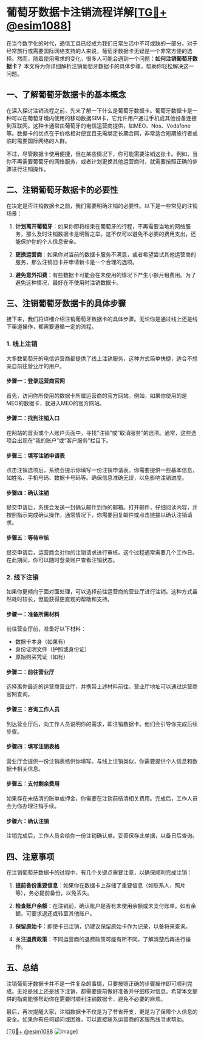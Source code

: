 # 葡萄牙数据卡注销流程详解[[TG💪+ @esim1088](https://t.me/s/esim1088)]

在当今数字化的时代，通信工具已经成为我们日常生活中不可或缺的一部分。对于经常旅行或需要国际网络支持的人来说，葡萄牙数据卡无疑是一个非常方便的选择。然而，随着使用需求的变化，很多人可能会遇到一个问题：**如何注销葡萄牙数据卡？** 本文将为你详细解析注销葡萄牙数据卡的具体步骤，帮助你轻松解决这一问题。

## 一、了解葡萄牙数据卡的基本概念

在深入探讨注销流程之前，先来了解一下什么是葡萄牙数据卡。葡萄牙数据卡是一种可以在葡萄牙境内使用的移动数据SIM卡，它允许用户通过手机或其他设备连接到互联网。这种卡通常由葡萄牙的电信运营商提供，如MEO、Nos、Vodafone等。数据卡的优点在于价格相对便宜且无需绑定长期合同，非常适合短期旅行者或临时需要国际网络的人群。

不过，尽管数据卡使用便捷，但在某些情况下，你可能需要注销这张卡。例如，当你不再需要葡萄牙的网络服务，或者计划更换其他运营商时，就需要按照正确的步骤进行注销操作。

## 二、注销葡萄牙数据卡的必要性

在决定是否注销数据卡之前，我们需要明确注销的必要性。以下是一些常见的注销场景：

1. **计划离开葡萄牙**：如果你即将结束在葡萄牙的行程，不再需要当地的网络服务，那么及时注销数据卡是明智之举。这不仅可以避免不必要的费用支出，还能保护你的个人信息安全。
   
2. **更换运营商**：如果你对当前的数据卡服务不满意，或者希望尝试其他运营商的服务，那么注销旧卡并申请新卡是一个合理的选项。

3. **避免意外扣费**：有些数据卡可能会在未使用的情况下产生小额月租费用。为了避免这种情况，最好在不使用时注销数据卡。

## 三、注销葡萄牙数据卡的具体步骤

接下来，我们将详细介绍注销葡萄牙数据卡的具体步骤。无论你是通过线上还是线下渠道操作，都需要遵循一定的流程。

### 1. 线上注销

大多数葡萄牙的电信运营商都提供了线上注销服务，这种方式简单快捷，适合不想亲自前往营业厅的用户。

#### 步骤一：登录运营商官网

首先，访问你所使用的数据卡所属运营商的官方网站。例如，如果你使用的是MEO的数据卡，就进入MEO的官方网站。

#### 步骤二：找到注销入口

在网站的首页或个人账户页面中，寻找“注销”或“取消服务”的选项。通常，这些选项会出现在“我的账户”或“客户服务”栏目下。

#### 步骤三：填写注销申请表

点击注销选项后，系统会提示你填写一份注销申请表。你需要提供一些基本信息，如姓名、手机号码、数据卡号码等。确保信息准确无误，以免影响注销进度。

#### 步骤四：确认注销

提交申请后，系统会发送一封确认邮件到你的邮箱。打开邮件，仔细阅读内容，并按照指示完成确认操作。通常情况下，你需要回复邮件或点击链接以确认注销请求。

#### 步骤五：等待审核

提交申请后，运营商会对你的注销请求进行审核。这个过程通常需要几个工作日。在此期间，你可以随时登录账户查看注销状态。

### 2. 线下注销

如果你更倾向于面对面处理，可以选择前往运营商的营业厅进行注销。这种方式虽然耗时较长，但能获得更直观的帮助和支持。

#### 步骤一：准备所需材料

前往营业厅前，准备好以下材料：
- 数据卡本身（如果有）
- 身份证明文件（护照或身份证）
- 原始购买凭证（如有）

#### 步骤二：前往营业厅

选择离你最近的运营商营业厅，并携带上述材料前往。营业厅地址可以通过运营商官网查询。

#### 步骤三：咨询工作人员

到达营业厅后，向工作人员说明你的需求，即注销数据卡。他们会引导你完成后续步骤。

#### 步骤四：填写注销表格

营业厅会提供一份注销表格供你填写。与线上注销类似，你需要提供个人信息和数据卡相关信息。

#### 步骤五：支付剩余费用

如果存在未结清的账单或押金，你需要在注销前结清相关费用。完成后，工作人员会为你办理注销手续。

#### 步骤六：确认注销

注销完成后，工作人员会给你一份注销确认单。妥善保存此单据，以备日后查询。

## 四、注意事项

在注销葡萄牙数据卡的过程中，有几个关键点需要注意，以确保顺利完成注销：

1. **提前备份重要信息**：如果你在数据卡上存储了重要信息（如联系人、照片等），务必提前备份，以免丢失。

2. **检查账户余额**：在注销前，确认账户是否有未使用余额或未支付账单。如有余额，可要求退还或转至其他账户。

3. **保留原始卡**：即使卡已注销，仍建议保留原始卡作为记录，以备将来查询。

4. **关注退费政策**：不同运营商的退费政策可能有所不同，了解清楚后再进行操作。

## 五、总结

注销葡萄牙数据卡并不是一件复杂的事情，只要按照正确的步骤操作即可顺利完成。无论是线上还是线下注销，都需要提前做好准备并仔细核对信息。希望本文提供的指南能够帮助你在需要时顺利注销数据卡，避免不必要的麻烦。

最后，再次提醒大家，注销数据卡不仅是为了节省开支，更是为了保障个人信息的安全。如果你有任何疑问或困难，可以直接联系运营商的客服热线寻求帮助。

[[TG💪+ @esim1088](https://t.me/s/esim1088) ![Image](https://i.postimg.cc/4NQfJmqS/Snipaste-2025-05-13-00-14-12.png)]